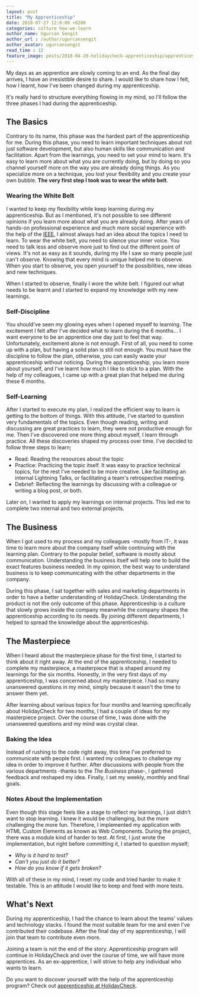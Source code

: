 ```yaml
---
layout: post
title: "My Apprenticeship"
date: 2018-07-27 12:0:00 +0200
categories: culture how-we-learn
author_name: Ugurcan Sengit
author_url : /author/ugurcansengit
author_avatar: ugurcansengit
read_time : 12
feature_image: posts/2018-04-20-holidaycheck-apprenticeship/apprenticeship.png
---
```


My days as an apprentice are slowly coming to an end. As the final day arrives, I have an irresistible desire to share. I would like to share how I felt, how I learnt, how I've been changed during my apprenticeship.

It's really hard to structure everything flowing in my mind, so I'll follow the three phases I had during the apprenticeship.

## The Basics

Contrary to its name, this phase was the hardest part of the apprenticeship for me. During this phase, you need to learn important techniques about not just software development, but also human skills like communication and facilitation. Apart from the learnings, you need to set your mind to learn. It's easy to learn more about what you are currently doing, but by doing so you channel yourself more on the way you are already doing things. As you specialize more on a technique, you lost your flexibility and you create your own bubble. **The very first step I took was to wear the white belt**.

### Wearing the White Belt

I wanted to keep my flexibility while keep learning during my apprenticeship. But as I mentioned, it's not possible to see different opinions if you learn more about what you are already doing. After years of hands-on professional experience and much more social experience with the help of the [IEEE](https://www.ieee.org/), I almost always had an idea about the topics I need to learn. To wear the white belt, you need to silence your inner voice. You need to talk less and observe more just to find out the different point of views. It's not as easy as it sounds, during my life I saw so many people just can't observe. Knowing that every mind is unique helped me to observe. When you start to observe, you open yourself to the possibilities, new ideas and new techniques.

When I started to observe, finally I wore the white belt. I figured out what needs to be learnt and I started to expand my knowledge with my new learnings.

### Self-Discipline

You should've seen my glowing eyes when I opened myself to learning. The excitement I felt after I've decided what to learn during the 6 months... I want everyone to be an apprentice one day just to feel that way. Unfortunately, excitement alone is not enough. First of all, you need to come up with a plan, but having a solid plan is still not enough. You must have the discipline to follow the plan, otherwise, you can easily waste your apprenticeship without noticing. During the apprenticeship, you learn more about yourself, and I've learnt how much I like to stick to a plan. With the help of my colleagues, I came up with a great plan that helped me during these 6 months.

### Self-Learning

After I started to execute my plan, I realized the efficient way to learn is getting to the bottom of things. With this attitude, I've started to question very fundamentals of the topics. Even though reading, writing and discussing are great practices to learn, they were not productive enough for me. Then I've discovered one more thing about myself, I learn through practice. All these discoveries shaped my process over time. I've decided to follow three steps to learn;

- Read: Reading the resources about the topic
- Practice: Practicing the topic itself. It was easy to practice technical topics, for the rest I've needed to be more creative. Like facilitating an internal Lightning Talks, or facilitating a team's retrospective meeting.
- Debrief: Reflecting the learnings by discussing with a colleague or writing a blog post, or both.

Later on, I wanted to apply my learnings on internal projects. This led me to complete two internal and two external projects.

## The Business

When I got used to my process and my colleagues -mostly from IT-, it was time to learn more about the company itself while continuing with the learning plan. Contrary to the popular belief, software is mostly about communication. Understanding the business itself will help one to build the exact features business needed. In my opinion, the best way to understand business is to keep communicating with the other departments in the company.

During this phase, I sat together with sales and marketing departments in order to have a better understanding of HolidayCheck. Understanding the product is not the only outcome of this phase. Apprenticeship is a culture that slowly grows inside the company meanwhile the company shapes the apprenticeship according to its needs. By joining different departments, I helped to spread the knowledge about the apprenticeship.

## The Masterpiece

When I heard about the masterpiece phase for the first time, I started to think about it right away. At the end of the apprenticeship, I needed to complete my masterpiece, a masterpiece that is shaped around my learnings for the six months. Honestly, in the very first days of my apprenticeship, I was concerned about my masterpiece. I had so many unanswered questions in my mind, simply because it wasn't the time to answer them yet.

After learning about various topics for four months and learning specifically about HolidayCheck for two months, I had a couple of ideas for my masterpiece project. Over the course of time, I was done with the unanswered questions and my mind was crystal clear.

### Baking the Idea

Instead of rushing to the code right away, this time I've preferred to communicate with people first. I wanted my colleagues to challenge my idea in order to improve it further. After discussions with people from the various departments -thanks to the _The Business_ phase-, I gathered feedback and reshaped my idea. Finally, I set my weekly, monthly and final goals.

### Notes About the Implementation

Even though this stage feels like a stage to reflect my learnings, I just didn't want to stop learning. I knew it would be challenging, but the more challenging the more fun. Therefore, I implemented my application with HTML Custom Elements as known as Web Components. During the project, there was a module kind of harder to test. At first, I just wrote the implementation, but right before committing it, I started to question myself;

- _Why is it hard to test?_
- _Can't you just do it better?_
- _How do you know if it gets broken?_

With all of these in my mind, I reset my code and tried harder to make it testable. This is an attitude I would like to keep and feed with more tests.

## What's Next

During my apprenticeship, I had the chance to learn about the teams' values and technology stacks. I found the most suitable team for me and even I've contributed their codebase. After the final day of my apprenticeship, I will join that team to contribute even more.

Joining a team is not the end of the story. Apprenticeship program will continue in HolidayCheck and over the course of time, we will have more apprentices. As an ex-apprentice, I will strive to help any individual who wants to learn.

Do you want to discover yourself with the help of the apprenticeship program? Check out [apprenticeship at HolidayCheck](https://apprenticeship.holidaycheck.com/).

